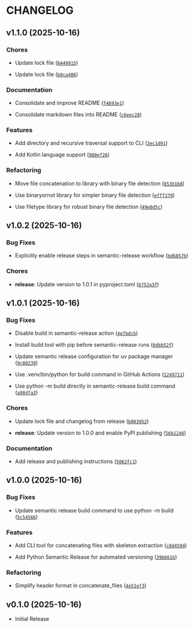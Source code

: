 # CHANGELOG

<!-- version list -->

## v1.1.0 (2025-10-16)

### Chores

- Update lock file
  ([`8449915`](https://github.com/undo76/loppers/commit/84499151633e5d951857f213422ab7dda1da1a7a))

- Update lock file
  ([`b0ca406`](https://github.com/undo76/loppers/commit/b0ca4061a89baf2fed745b3780c8f3e11df53515))

### Documentation

- Consolidate and improve README
  ([`f4693e1`](https://github.com/undo76/loppers/commit/f4693e19bfdedea37540610f142ea74745eff860))

- Consolidate markdown files into README
  ([`c6eec28`](https://github.com/undo76/loppers/commit/c6eec28152542091c7b6bb6d14ff139b13051fdd))

### Features

- Add directory and recursive traversal support to CLI
  ([`3ec1d91`](https://github.com/undo76/loppers/commit/3ec1d91bae136c9bdc38f2bc9e61236922b0e478))

- Add Kotlin language support
  ([`980ef26`](https://github.com/undo76/loppers/commit/980ef2632d9356cdf8cfd47f68b483de374b10f8))

### Refactoring

- Move file concatenation to library with binary file detection
  ([`853b1b8`](https://github.com/undo76/loppers/commit/853b1b880e85af89b45caebcb4309b1f28a1824b))

- Use binaryornot library for simpler binary file detection
  ([`efff379`](https://github.com/undo76/loppers/commit/efff379acc275bebfc521870a778ea744b3a3971))

- Use filetype library for robust binary file detection
  ([`49e0d5c`](https://github.com/undo76/loppers/commit/49e0d5ca94e859b72a01c6bb224190e5753e8de9))


## v1.0.2 (2025-10-16)

### Bug Fixes

- Explicitly enable release steps in semantic-release workflow
  ([`bd6857b`](https://github.com/undo76/loppers/commit/bd6857b29e2a3fc40c06324e7b5c70fdb6964de4))

### Chores

- **release**: Update version to 1.0.1 in pyproject.toml
  ([`b752a3f`](https://github.com/undo76/loppers/commit/b752a3fdb63ec21243d97cf508312a1f716a9979))


## v1.0.1 (2025-10-16)

### Bug Fixes

- Disable build in semantic-release action
  ([`4e7bdcb`](https://github.com/undo76/loppers/commit/4e7bdcba2a7e9159feb6953385a607c992cbed29))

- Install build tool with pip before semantic-release runs
  ([`6dbb52f`](https://github.com/undo76/loppers/commit/6dbb52fffbe27df5030c2b49e210ebda0ebf80c8))

- Update semantic release configuration for uv package manager
  ([`9c80239`](https://github.com/undo76/loppers/commit/9c802394f152056221038e33a0ca3580a4ee8461))

- Use .venv/bin/python for build command in GitHub Actions
  ([`1249711`](https://github.com/undo76/loppers/commit/12497119d121e2fcf3b96dcefb5dc33d4f1391fd))

- Use python -m build directly in semantic-release build command
  ([`a98dfa3`](https://github.com/undo76/loppers/commit/a98dfa308ddc82b222d54994bef403010cb1d5ba))

### Chores

- Update lock file and changelog from release
  ([`b083952`](https://github.com/undo76/loppers/commit/b083952440a2924d69c965bbbed6dfd05c6bde46))

- **release**: Update version to 1.0.0 and enable PyPI publishing
  ([`56b1246`](https://github.com/undo76/loppers/commit/56b12463432a0ba044ad2096518ed76feb3c6054))

### Documentation

- Add release and publishing instructions
  ([`5062fc1`](https://github.com/undo76/loppers/commit/5062fc152933ab6f6bdfcf9b16c2c92e9fab178f))


## v1.0.0 (2025-10-16)

### Bug Fixes

- Update semantic release build command to use python -m build
  ([`5c54566`](https://github.com/undo76/loppers/commit/5c545667d6a30c5ec52c384775f298b6d597d3ab))

### Features

- Add CLI tool for concatenating files with skeleton extraction
  ([`c8d459d`](https://github.com/undo76/loppers/commit/c8d459d4ba1bc95e9ce67218a108a92c819d05af))

- Add Python Semantic Release for automated versioning
  ([`39b661b`](https://github.com/undo76/loppers/commit/39b661b8dfeff1f9d430c21598d5b2323b204b11))

### Refactoring

- Simplify header format in concatenate_files
  ([`4e51ef3`](https://github.com/undo76/loppers/commit/4e51ef36c782c2b3fc265bbfa6b8b6d8a1bdea4d))


## v0.1.0 (2025-10-16)

- Initial Release
